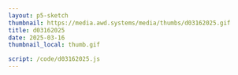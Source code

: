 ```yaml
---
layout: p5-sketch
thumbnail: https://media.awd.systems/media/thumbs/d03162025.gif
title: d03162025
date: 2025-03-16
thumbnail_local: thumb.gif

script: /code/d03162025.js
---
```

